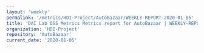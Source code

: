 ```yaml
---
layout: 'weekly'
permalink: '/metrics/HDI-Project/AutoBazaar/WEEKLY-REPORT-2020-01-05'
title: 'DAI Lab OSS Metrics Metrics report for AutoBazaar | WEEKLY-REPORT-2020-01-05'
organization: 'HDI-Project'
repository: 'AutoBazaar'
current_date: '2020-01-05'
---
```

